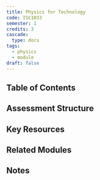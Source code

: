 ```yaml
---
title: Physics for Technology
code: ISC1033
semester: 1
credits: 3
cascade:
  type: docs
tags:
  - physics
  - module
draft: false
---
```


## Table of Contents
<!-- {{< cards >}}
  {{< card link="./introduction-to-logic" title="Introduction to Logic" icon="newspaper" >}}
{{< /cards >}} -->

## Assessment Structure
<!-- - **Assignment 1 (20%)** - Individual essay - Due: Week 5
- **Group Project (30%)** - Presentation and report - Due: Week 8
- **Assignment 2 (20%)** - Problem set - Due: Week 10
- **Final Exam (30%)** - 2 hours - Date: End of semester -->

## Key Resources
<!-- - **Main Textbook:** Author, A. (Year). *Title of Textbook*. Publisher.
- **Supplementary Text:** Author, B. (Year). *Title of Book*. Publisher.
- **Journal Articles:** Available on the university's e-learning platform
- **Module Website:** [university.edu/mod123](https://university.edu/mod123) -->

## Related Modules

## Notes 